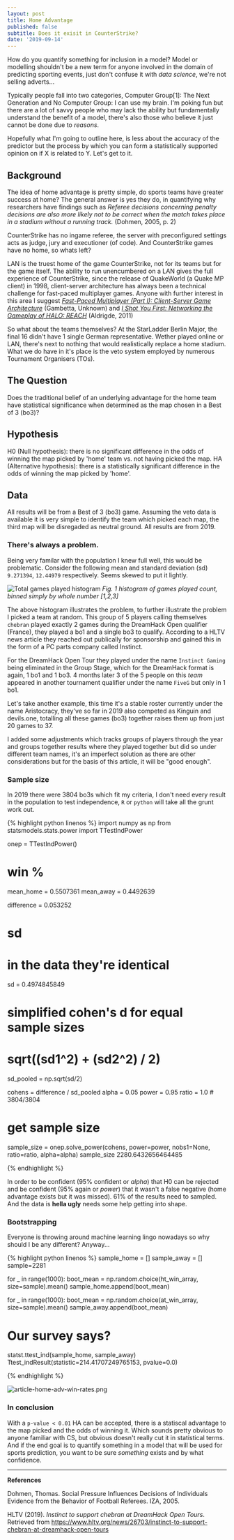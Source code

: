 ```yaml
---
layout: post
title: Home Advantage
published: false
subtitle: Does it exisit in CounterStrike?
date: '2019-09-14'
---
```

How do you quantify something for inclusion in a model? Model or modelling shouldn't be a new term for anyone involved in the domain of predicting sporting events, just don't confuse it with *data science*, we're not selling adverts... 

Typically people fall into two categories, Computer Group[1]: The Next Generation and No Computer Group: I can use my brain. I'm poking fun but there are a lot of savvy people who may lack the ability but fundamentally understand the benefit of a model, there's also those who believe it just cannot be done due to *reasons*.

Hopefully what I'm going to outline here, is less about the accuracy of the predictor but the process by which you can form a statistically supported opinion on if X is related to Y. Let's get to it.

## Background

The idea of home advantage is pretty simple, do sports teams have greater success at home? The general answer is yes they do, in quantifying why researchers have findings such as *Referee decisions concerning penalty decisions are also more likely not to be correct when the match takes place in a stadium without a running track.* (Dohmen, 2005, p. 2)

CounterStrike has no ingame referee, the server with preconfigured settings acts as judge, jury and executioner (of code). And CounterStrike games have no home, so whats left?

LAN is the truest home of the game CounterStrike, not for its teams but for the game itself. The ability to run unencumbered on a LAN gives the full experience of CounterStrike, since the release of QuakeWorld (a Quake MP client) in 1998, client-server architecture has always been a technical challenge for fast-paced multiplayer games. Anyone with further interest in this area I suggest [*Fast-Paced Multiplayer (Part I): Client-Server Game Architecture*](https://www.gabrielgambetta.com/client-server-game-architecture.html) (Gambetta, Unknown) and [*I Shot You First: Networking the Gameplay of HALO: REACH*](https://www.gdcvault.com/play/1014345/I-Shot-You-First-Networking) (Aldrigde, 2011)

So what about the teams themselves? At the StarLadder Berlin Major, the final 16 didn't have 1 single German representative. Wether played online or LAN, there's next to nothing that would realistically replace a home stadium. What we do have in it's place is the veto system employed by numerous Tournament Organisers (TOs).

## The Question

Does the traditional belief of an underlying advantage for the home team have statistical significance when determined as the map chosen in a Best of 3 (bo3)?

## Hypothesis

H0 (Null hypothesis): there is no significant difference in the odds of winning the map picked by 'home' team vs. not having picked the map. 
HA (Alternative hypothesis): there is a statistically significant difference in the odds of winning the map picked by 'home'.

## Data

All results will be from a Best of 3 (bo3) game. Assuming the veto data is available it is very simple to identify the team which picked each map, the third map will be disregaded as neutral ground. All results are from 2019. 

### There's always a problem.

Being very familar with the population I knew full well, this would be problematic. Consider the following mean and standard deviation (sd) `9.271394`, `12.44979` respectively. Seems skewed to put it lightly. 

![Total games played histogram]({{site.baseurl}}/img/hfa_histogram_1.png)
*Fig. 1 histogram of games played count, binned simply by whole number [1,2,3]*

The above histogram illustrates the problem, to further illustrate the problem I picked a team at random. This group of 5 players calling themselves `chebran` played exactly 2 games during the DreamHack Open qualifier (France), they played a bo1 and a single bo3 to qualify. According to a HLTV news article they reached out publically for sponsorship and gained this in the form of a PC parts company called Instinct. 

For the DreamHack Open Tour they played under the name `Instinct Gaming` being eliminated in the Group Stage, which for the DreamHack format is again, 1 bo1 and 1 bo3. 4 months later 3 of the 5 people on this *team* appeared in another tournament qualifier under the name `FiveG` but only in 1 bo1.

Let's take another example, this time it's a stable roster currently under the name Aristocracy, they've so far in 2019 also competed as Kinguin and devils.one, totalling all these games (bo3) together raises them up from just 20 games to 37.

I added some adjustments which tracks groups of players through the year and groups together results where they played together but did so under different team names, it's an imperfect solution as there are other considerations but for the basis of this article, it will be "good enough".

### Sample size

In 2019 there were 3804 bo3s which fit my criteria, I don't need every result in the population to test independence, `R` or `python` will take all the grunt work out.

{% highlight python linenos %}
import numpy as np
from statsmodels.stats.power import TTestIndPower

onep = TTestIndPower()

# win %
mean_home = 0.5507361
mean_away = 0.4492639

difference = 0.053252

# sd
# in the data they're identical
sd = 0.4974845849

# simplified cohen's d for equal sample sizes
# sqrt((sd1^2) + (sd2^2) / 2)
sd_pooled = np.sqrt(sd/2)

cohens = difference / sd_pooled
alpha = 0.05
power = 0.95
ratio = 1.0 # 3804/3804

# get sample size
sample_size = onep.solve_power(cohens, power=power, nobs1=None, ratio=ratio, alpha=alpha)
sample_size
2280.6432656464485

{% endhighlight %}

In order to be confident (95% confident or *alpha*) that H0 can be rejected and be confident (95% again or *power*) that it wasn't a false negative (home advantage exists but it was missed). 61% of the results need to sampled. And the data is **hella ugly** needs some help getting into shape.

### Bootstrapping

Everyone is throwing around machine learning lingo nowadays so why should I be any different? Anyway...

{% highlight python linenos %}
sample_home = []
sample_away = []
sample=2281

for _ in range(1000):
	boot_mean = np.random.choice(ht_win_array, size=sample).mean()
    sample_home.append(boot_mean)
    
for _ in range(1000):
	boot_mean = np.random.choice(at_win_array, size=sample).mean()
    sample_away.append(boot_mean)
 
# Our survey says?
statst.ttest_ind(sample_home, sample_away)
Ttest_indResult(statistic=214.41707249765153, pvalue=0.0)

{% endhighlight %}

![article-home-adv-win-rates.png]({{site.baseurl}}/img/article-home-adv-win-rates.png)

### In conclusion

With a `p-value < 0.01` HA can be accepted, there is a statiscal advantage to the map picked and the odds of winning it. Which sounds pretty obvious to anyone familiar with CS, but obvious doesn't really cut it in statistical terms. And if the end goal is to quantify something in a model that will be used for sports prediction, you want to be sure *something* exists and by what confidence.

___

**References**

Dohmen, Thomas. Social Pressure Influences Decisions of Individuals Evidence from the Behavior of Football Referees. IZA, 2005.

HLTV (2019). *Instinct to support chebran at DreamHack Open Tours*. Retrieved from https://www.hltv.org/news/26703/instinct-to-support-chebran-at-dreamhack-open-tours
